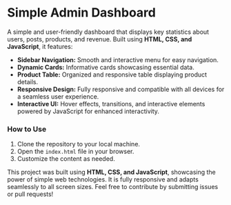 

# Simple Admin Dashboard  
A simple and user-friendly dashboard that displays key statistics about users, posts, products, and revenue. Built using **HTML, CSS, and JavaScript**, it features:  
- **Sidebar Navigation:** Smooth and interactive menu for easy navigation.  
- **Dynamic Cards:** Informative cards showcasing essential data.  
- **Product Table:** Organized and responsive table displaying product details.  
- **Responsive Design:** Fully responsive and compatible with all devices for a seamless user experience.  
- **Interactive UI:** Hover effects, transitions, and interactive elements powered by JavaScript for enhanced interactivity.  

### How to Use  
1. Clone the repository to your local machine.  
2. Open the `index.html` file in your browser.  
3. Customize the content as needed.  

This project was built using **HTML, CSS, and JavaScript**, showcasing the power of simple web technologies. It is fully responsive and adapts seamlessly to all screen sizes. Feel free to contribute by submitting issues or pull requests!  
